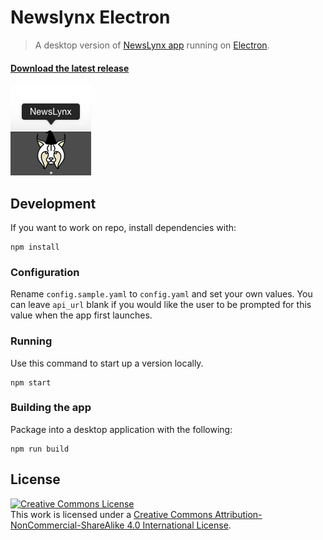 Newslynx Electron
===================

> A desktop version of [NewsLynx app](http://github.com/newslynx/newslynx-app) running on [Electron](https://github.com/atom/electron). 

#### [Download the latest release](https://github.com/newslynx/newslynx-electron/releases)

![](assets/merlynne-in-the-dock.png)

## Development

If you want to work on repo, install dependencies with:

```
npm install
```

### Configuration

Rename `config.sample.yaml` to `config.yaml` and set your own values. You can leave `api_url` blank if you would like the user to be prompted for this value when the app first launches.

### Running

Use this command to start up a version locally. 

```
npm start
```

### Building the app

Package into a desktop application with the following: 

```
npm run build
```


## License

<a rel="license" href="http://creativecommons.org/licenses/by-nc-sa/4.0/"><img alt="Creative Commons License" style="border-width:0" src="https://i.creativecommons.org/l/by-nc-sa/4.0/88x31.png" /></a><br />This work is licensed under a <a rel="license" href="http://creativecommons.org/licenses/by-nc-sa/4.0/">Creative Commons Attribution-NonCommercial-ShareAlike 4.0 International License</a>.

